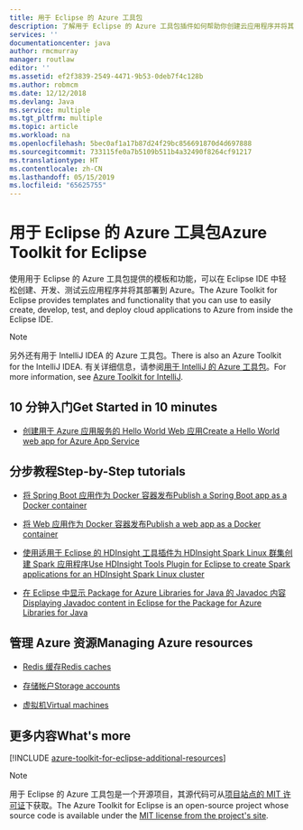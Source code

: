 ```yaml
---
title: 用于 Eclipse 的 Azure 工具包
description: 了解用于 Eclipse 的 Azure 工具包插件如何帮助你创建云应用程序并将其部署到 Azure。
services: ''
documentationcenter: java
author: rmcmurray
manager: routlaw
editor: ''
ms.assetid: ef2f3839-2549-4471-9b53-0deb7f4c128b
ms.author: robmcm
ms.date: 12/12/2018
ms.devlang: Java
ms.service: multiple
ms.tgt_pltfrm: multiple
ms.topic: article
ms.workload: na
ms.openlocfilehash: 5bec0af1a17b87d24f29bc856691870d4d697888
ms.sourcegitcommit: 733115fe0a7b5109b511b4a32490f8264cf91217
ms.translationtype: HT
ms.contentlocale: zh-CN
ms.lasthandoff: 05/15/2019
ms.locfileid: "65625755"
---
```

# <a name="azure-toolkit-for-eclipse"></a><span data-ttu-id="37362-103">用于 Eclipse 的 Azure 工具包</span><span class="sxs-lookup"><span data-stu-id="37362-103">Azure Toolkit for Eclipse</span></span>

<span data-ttu-id="37362-104">使用用于 Eclipse 的 Azure 工具包提供的模板和功能，可以在 Eclipse IDE 中轻松创建、开发、测试云应用程序并将其部署到 Azure。</span><span class="sxs-lookup"><span data-stu-id="37362-104">The Azure Toolkit for Eclipse provides templates and functionality that you can use to easily create, develop, test, and deploy cloud applications to Azure from inside the Eclipse IDE.</span></span>

> [!NOTE]
> 
> <span data-ttu-id="37362-105">另外还有用于 IntelliJ IDEA 的 Azure 工具包。</span><span class="sxs-lookup"><span data-stu-id="37362-105">There is also an Azure Toolkit for the IntelliJ IDEA.</span></span> <span data-ttu-id="37362-106">有关详细信息，请参阅[用于 IntelliJ 的 Azure 工具包](../intellij/azure-toolkit-for-intellij.md)。</span><span class="sxs-lookup"><span data-stu-id="37362-106">For more information, see [Azure Toolkit for IntelliJ](../intellij/azure-toolkit-for-intellij.md).</span></span>
> 

## <a name="get-started-in-10-minutes"></a><span data-ttu-id="37362-107">10 分钟入门</span><span class="sxs-lookup"><span data-stu-id="37362-107">Get Started in 10 minutes</span></span>

* [<span data-ttu-id="37362-108">创建用于 Azure 应用服务的 Hello World Web 应用</span><span class="sxs-lookup"><span data-stu-id="37362-108">Create a Hello World web app for Azure App Service</span></span>](azure-toolkit-for-eclipse-create-hello-world-web-app.md)

## <a name="step-by-step-tutorials"></a><span data-ttu-id="37362-109">分步教程</span><span class="sxs-lookup"><span data-stu-id="37362-109">Step-by-Step tutorials</span></span>

* [<span data-ttu-id="37362-110">将 Spring Boot 应用作为 Docker 容器发布</span><span class="sxs-lookup"><span data-stu-id="37362-110">Publish a Spring Boot app as a Docker container</span></span>](azure-toolkit-for-eclipse-publish-spring-boot-docker-app.md)

* [<span data-ttu-id="37362-111">将 Web 应用作为 Docker 容器发布</span><span class="sxs-lookup"><span data-stu-id="37362-111">Publish a web app as a Docker container</span></span>](azure-toolkit-for-eclipse-publish-as-docker-container.md)

* [<span data-ttu-id="37362-112">使用适用于 Eclipse 的 HDInsight 工具插件为 HDInsight Spark Linux 群集创建 Spark 应用程序</span><span class="sxs-lookup"><span data-stu-id="37362-112">Use HDInsight Tools Plugin for Eclipse to create Spark applications for an HDInsight Spark Linux cluster</span></span>](/azure/hdinsight/hdinsight-apache-spark-eclipse-tool-plugin)

* [<span data-ttu-id="37362-113">在 Eclipse 中显示 Package for Azure Libraries for Java 的 Javadoc 内容</span><span class="sxs-lookup"><span data-stu-id="37362-113">Displaying Javadoc content in Eclipse for the Package for Azure Libraries for Java</span></span>](azure-toolkit-for-eclipse-displaying-javadoc-content-for-azure-libraries.md)

## <a name="managing-azure-resources"></a><span data-ttu-id="37362-114">管理 Azure 资源</span><span class="sxs-lookup"><span data-stu-id="37362-114">Managing Azure resources</span></span>

* [<span data-ttu-id="37362-115">Redis 缓存</span><span class="sxs-lookup"><span data-stu-id="37362-115">Redis caches</span></span>](azure-toolkit-for-eclipse-managing-redis-caches-using-azure-explorer.md)

* [<span data-ttu-id="37362-116">存储帐户</span><span class="sxs-lookup"><span data-stu-id="37362-116">Storage accounts</span></span>](azure-toolkit-for-eclipse-managing-storage-accounts-using-azure-explorer.md)

* [<span data-ttu-id="37362-117">虚拟机</span><span class="sxs-lookup"><span data-stu-id="37362-117">Virtual machines</span></span>](azure-toolkit-for-eclipse-managing-virtual-machines-using-azure-explorer.md)

## <a name="whats-more"></a><span data-ttu-id="37362-118">更多内容</span><span class="sxs-lookup"><span data-stu-id="37362-118">What's more</span></span>

[!INCLUDE [azure-toolkit-for-eclipse-additional-resources](../includes/azure-toolkit-for-eclipse-additional-resources.md)]

> [!NOTE]
> 
> <span data-ttu-id="37362-119">用于 Eclipse 的 Azure 工具包是一个开源项目，其源代码可从[项目站点的 MIT 许可证](https://github.com/microsoft/azure-tools-for-java)下获取。</span><span class="sxs-lookup"><span data-stu-id="37362-119">The Azure Toolkit for Eclipse is an open-source project whose source code is available under the [MIT license from the project's site](https://github.com/microsoft/azure-tools-for-java).</span></span>
> 

<!-- [Deploying large deployments](azure-toolkit-for-eclipse-deploying-large-deployments.md) -->
<!-- [How to Maintain Session Data with Session Affinity]: http://go.microsoft.com/fwlink/?LinkID=699539 -->
<!-- [How to Use Co-located Caching]: http://go.microsoft.com/fwlink/?LinkID=699542 -->
<!-- [How to Use Dedicated Caching]: http://go.microsoft.com/fwlink/?LinkID=699543 -->
<!-- [How to Use JMS with AMQP 1.0 in Azure with Eclipse]: http://go.microsoft.com/fwlink/?LinkID=699544 -->
<!-- [How to Use SSL Offloading]: http://go.microsoft.com/fwlink/?LinkID=699545 -->
<!-- [SSL Offloading]: http://go.microsoft.com/fwlink/?LinkID=699549 -->
<!-- [Using the Azure Service Runtime Library in JSP]: http://go.microsoft.com/fwlink/?LinkID=699551 -->
<!-- [How to Authenticate Web Users with Azure Access Control Service Using Eclipse]: /azure/active-directory/active-directory-java-authenticate-users-access-control-eclipse.md -->
<!-- [Debug a Java Web App on Azure in Eclipse]: /azure/app-service-web/app-service-web-debug-java-web-app-in-eclipse.md -->
<!-- [Debugging Azure Applications in Eclipse]: azure-toolkit-for-eclipse-debugging-azure-applications.md -->

<!-- Legacy MSDN URL = https://msdn.microsoft.com/library/azure/hh694271.aspx -->
